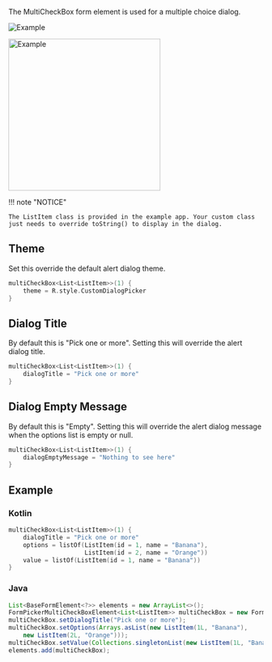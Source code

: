 The MultiCheckBox form element is used for a multiple choice dialog.

![Example](../../images/MultiCheckBox1.PNG)

<img src="../../images/MultiCheckBox2.PNG" alt="Example" width="300px"/>

!!! note "NOTICE"

    The ListItem class is provided in the example app. Your custom class just needs to override toString() to display in the dialog.

## Theme

Set this override the default alert dialog theme.

```kotlin
multiCheckBox<List<ListItem>>(1) {
    theme = R.style.CustomDialogPicker
}
```

## Dialog Title

By default this is "Pick one or more".
Setting this will override the alert dialog title.

```kotlin
multiCheckBox<List<ListItem>>(1) {
    dialogTitle = "Pick one or more"
}
```

## Dialog Empty Message

By default this is "Empty".
Setting this will override the alert dialog message when the options list is empty or null.

```kotlin
multiCheckBox<List<ListItem>>(1) {
    dialogEmptyMessage = "Nothing to see here"
}
```

## Example

### Kotlin

```kotlin
multiCheckBox<List<ListItem>>(1) {
    dialogTitle = "Pick one or more"
    options = listOf(ListItem(id = 1, name = "Banana"),
                     ListItem(id = 2, name = "Orange"))
    value = listOf(ListItem(id = 1, name = "Banana"))
}
```

### Java

```java
List<BaseFormElement<?>> elements = new ArrayList<>();
FormPickerMultiCheckBoxElement<List<ListItem>> multiCheckBox = new FormPickerMultiCheckBoxElement<>(Tag.MultiItems.ordinal());
multiCheckBox.setDialogTitle("Pick one or more");
multiCheckBox.setOptions(Arrays.asList(new ListItem(1L, "Banana"),
    new ListItem(2L, "Orange")));
multiCheckBox.setValue(Collections.singletonList(new ListItem(1L, "Banana")));
elements.add(multiCheckBox);
```
